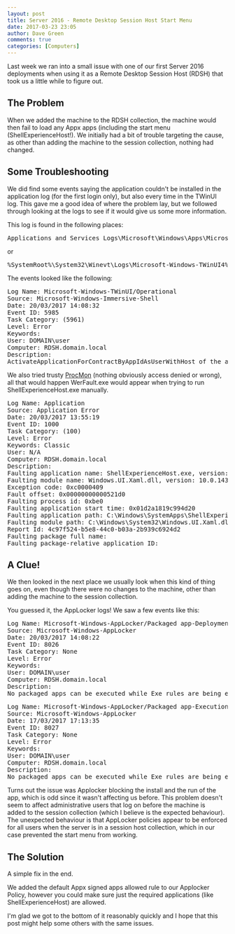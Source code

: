 ```yaml
---
layout: post
title: Server 2016 - Remote Desktop Session Host Start Menu
date: 2017-03-23 23:05
author: Dave Green
comments: true
categories: [Computers]
---
```

Last week we ran into a small issue with one of our first Server 2016 deployments when using it as a Remote Desktop Session Host (RDSH) that took us a little while to figure out.

## The Problem

When we added the machine to the RDSH collection, the machine would then fail to load any Appx apps (including the start menu (ShellExperienceHost!). We initially had a bit of trouble targeting the cause, as other than adding the machine to the session collection, nothing had changed.

## Some Troubleshooting

We did find some events saying the application couldn't be installed in the application log (for the first login only), but also every time in the TWinUI log. This gave me a good idea of where the problem lay, but we followed through looking at the logs to see if it would give us some more information.

This log is found in the following places:

<pre>Applications and Services Logs\Microsoft\Windows\Apps\Microsoft-Windows-TWinUI/Operational</pre>

or

<pre>%SystemRoot%\System32\Winevt\Logs\Microsoft-Windows-TWinUI4%Operational.evt</pre>

The events looked like the following:

<pre>Log Name: Microsoft-Windows-TWinUI/Operational
Source: Microsoft-Windows-Immersive-Shell
Date: 20/03/2017 14:08:32
Event ID: 5985
Task Category: (5961)
Level: Error
Keywords:
User: DOMAIN\user
Computer: RDSH.domain.local
Description:
ActivateApplicationForContractByAppIdAsUserWithHost of the app Microsoft.Windows.ShellExperienceHost_cw5n1h2txyewy!App for the Windows.Launch contract failed with Install failed. Please contact your software vendor..</pre>

We also tried trusty [ProcMon](https://technet.microsoft.com/en-us/sysinternals/processmonitor.aspx) (nothing obviously access denied or wrong), all that would happen WerFault.exe would appear when trying to run ShellExperienceHost.exe manually.

<pre>Log Name: Application
Source: Application Error
Date: 20/03/2017 13:55:19
Event ID: 1000
Task Category: (100)
Level: Error
Keywords: Classic
User: N/A
Computer: RDSH.domain.local
Description:
Faulting application name: ShellExperienceHost.exe, version: 10.0.14393.447, time stamp: 0x5819bf85
Faulting module name: Windows.UI.Xaml.dll, version: 10.0.14393.953, time stamp: 0x58ba5c3d
Exception code: 0xc0000409
Fault offset: 0x00000000000521d0
Faulting process id: 0xbe0
Faulting application start time: 0x01d2a1819c994d20
Faulting application path: C:\Windows\SystemApps\ShellExperienceHost_cw5n1h2txyewy\ShellExperienceHost.exe
Faulting module path: C:\Windows\System32\Windows.UI.Xaml.dll
Report Id: 4c97f524-b5e8-44c0-b03a-2b939c6924d2
Faulting package full name:
Faulting package-relative application ID:</pre>

## A Clue!

We then looked in the next place we usually look when this kind of thing goes on, even though there were no changes to the machine, other than adding the machine to the session collection.

You guessed it, the AppLocker logs! We saw a few events like this:

<pre>Log Name: Microsoft-Windows-AppLocker/Packaged app-Deployment
Source: Microsoft-Windows-AppLocker
Date: 20/03/2017 14:08:22
Event ID: 8026
Task Category: None
Level: Error
Keywords:
User: DOMAIN\user
Computer: RDSH.domain.local
Description:
No packaged apps can be executed while Exe rules are being enforced and no Packaged app rules have been configured.</pre>

<pre>Log Name: Microsoft-Windows-AppLocker/Packaged app-Execution
Source: Microsoft-Windows-AppLocker
Date: 17/03/2017 17:13:35
Event ID: 8027
Task Category: None
Level: Error
Keywords:
User: DOMAIN\user
Computer: RDSH.domain.local
Description:
No packaged apps can be executed while Exe rules are being enforced and no Packaged app rules have been configured.</pre>

Turns out the issue was Applocker blocking the install and the run of the app, which is odd since it wasn't affecting us before. This problem doesn't seem to affect administrative users that log on before the machine is added to the session collection (which I believe is the expected behaviour). The unexpected behaviour is that AppLocker policies appear to be enforced for all users when the server is in a session host collection, which in our case prevented the start menu from working.

## The Solution

A simple fix in the end.

We added the default Appx signed apps allowed rule to our Applocker Policy, however you could make sure just the required applications (like ShellExperienceHost) are allowed.

I'm glad we got to the bottom of it reasonably quickly and I hope that this post might help some others with the same issues.
